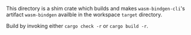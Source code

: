 This directory is a shim crate which builds and makes `wasm-bindgen-cli`'s
artifact `wasm-bindgen` availble in the workspace `target` directory.

Build by invoking either `cargo check -r` or `cargo build -r`.
